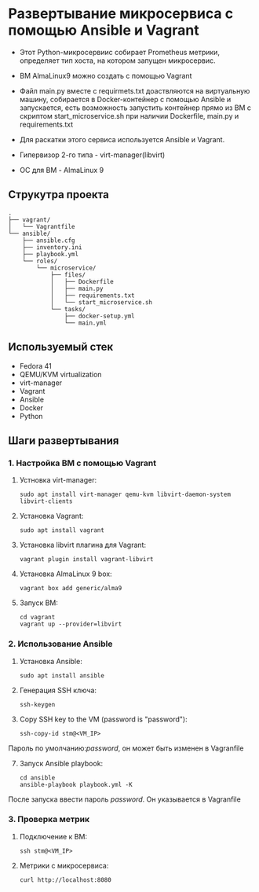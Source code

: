 # Развертывание микросервиса с помощью Ansible и Vagrant

- Этот Python-микросервиис собирает Prometheus метрики, определяет тип хоста, на котором запущен микросервис.
- ВМ AlmaLinux9 можно создать с помощью Vagrant
- Файл main.py вместе с requirmets.txt доаствляются на виртуальную машину, собирается в Docker-контейнер с помощью Ansible и запускается, есть возможность запустить контейнер прямо из ВМ с скриптом start_microservice.sh при наличии Dockerfile, main.py и requirements.txt

- Для раскатки этого сервиса используется Ansible и Vagrant. 

- Гипервизор 2-го типа - virt-manager(libvirt)

- ОС для ВМ - AlmaLinux 9

## Струкутра проекта

```
.
├── vagrant/
│   └── Vagrantfile
└── ansible/
    ├── ansible.cfg
    ├── inventory.ini
    ├── playbook.yml
    └── roles/
        └── microservice/
            ├── files/
            │   ├── Dockerfile
            │   ├── main.py
            │   ├── requirements.txt
            │   └── start_microservice.sh
            └── tasks/
                ├── docker-setup.yml
                └── main.yml
```

## Используемый стек

- Fedora 41
- QEMU/KVM virtualization
- virt-manager
- Vagrant
- Ansible
- Docker
- Python

## Шаги развертывания

### 1. Настройка ВМ с помощью Vagrant

1. Устновка virt-manager:
  
   ```
   sudo apt install virt-manager qemu-kvm libvirt-daemon-system libvirt-clients
   ```
   
3. Установка Vagrant:
  
   ```
   sudo apt install vagrant
   ```
   
5. Установка libvirt плагина для Vagrant:
  
   ```
   vagrant plugin install vagrant-libvirt
   ```
   
4. Установка AlmaLinux 9 box:
  
   ```
   vagrant box add generic/alma9
   ```
   
6. Запуск ВМ:
  
   ```
   cd vagrant
   vagrant up --provider=libvirt
   ```
   
### 2. Использование Ansible

1. Установка Ansible:
  
   ```
   sudo apt install ansible
   ```
   
3. Генерация SSH ключа:
  
   ```
   ssh-keygen
   ```
   
5. Copy SSH key to the VM (password is "password"):
  
   ```
   ssh-copy-id stm@<VM_IP>
   ```

Пароль по умолчанию:_password_, он может быть изменен в Vagranfile
   
7. Запуск Ansible playbook:
  
   ```
   cd ansible
   ansible-playbook playbook.yml -K
   ```

После запуска ввести пароль _password_. Он указывается в Vagranfile
   

### 3. Проверка метрик

1. Подключение к ВМ:
  
   ```
   ssh stm@<VM_IP>
   ```
   
3. Метрики с микросервиса:
  
   ```
   curl http://localhost:8080
   ```
   
